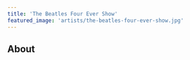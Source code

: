 ```yaml
---
title: 'The Beatles Four Ever Show'
featured_image: 'artists/the-beatles-four-ever-show.jpg'
---
```


## About


